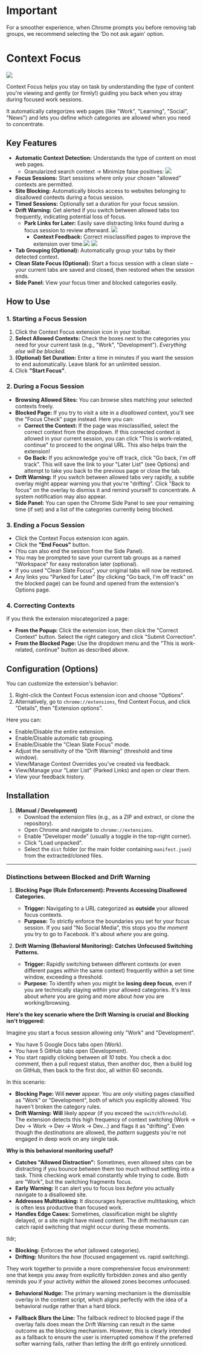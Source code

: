# Important
For a smoother experience, when Chrome prompts you before removing tab groups, we recommend selecting the 'Do not ask again' option.
# Context Focus

![](readmeIMGs/Pasted%20image%2020250413151945.png)

 Context Focus helps you stay on task by understanding the *type* of content you're viewing and gently (or firmly!) guiding you back when you stray during focused work sessions.

It automatically categorizes web pages (like "Work", "Learning", "Social", "News") and lets you define which categories are allowed when you need to concentrate.

## Key Features

*   **Automatic Context Detection:** Understands the type of content on most web pages.
	* Granularized search context -> Minimize false positives: ![](readmeIMGs/Pasted%20image%2020250413152316.png)
*   **Focus Sessions:** Start sessions where only your chosen "allowed" contexts are permitted.
*   **Site Blocking:** Automatically blocks access to websites belonging to disallowed contexts during a focus session.
*   **Timed Sessions:** Optionally set a duration for your focus session.
*   **Drift Warning:** Get alerted if you switch between allowed tabs too frequently, indicating potential loss of focus.
	*   **Park Links for Later:** Easily save distracting links found during a focus session to review afterward.
		![](readmeIMGs/Pasted%20image%2020250413150622.png)
		*   **Context Feedback:** Correct misclassified pages to improve the extension over time.![](readmeIMGs/Pasted%20image%2020250413150653.png) ![](readmeIMGs/Pasted%20image%2020250413152133.png)
*   **Tab Grouping (Optional):** Automatically group your tabs by their detected context.
*   **Clean Slate Focus (Optional):** Start a focus session with a clean slate – your current tabs are saved and closed, then restored when the session ends.
*   **Side Panel:** View your focus timer and blocked categories easily.

## How to Use

### 1. Starting a Focus Session

1.  Click the Context Focus extension icon in your toolbar.
2.  **Select Allowed Contexts:** Check the boxes next to the categories you need for your current task (e.g., "Work", "Development"). *Everything else will be blocked.*
3.  **(Optional) Set Duration:** Enter a time in minutes if you want the session to end automatically. Leave blank for an unlimited session.
4.  Click **"Start Focus"**.

### 2. During a Focus Session

*   **Browsing Allowed Sites:** You can browse sites matching your selected contexts freely.
*   **Blocked Page:** If you try to visit a site in a *disallowed* context, you'll see the "Focus Check" page instead. Here you can:
    *   **Correct the Context:** If the page was misclassified, select the correct context from the dropdown. If this corrected context *is* allowed in your current session, you can click "This is work-related, continue" to proceed to the original URL. This also helps train the extension!
    *   **Go Back:** If you acknowledge you're off track, click "Go back, I'm off track". This will save the link to your "Later List" (see Options) and attempt to take you back to the previous page or close the tab.
*   **Drift Warning:** If you switch between allowed tabs very rapidly, a subtle overlay might appear warning you that you're "drifting". Click "Back to focus" on the overlay to dismiss it and remind yourself to concentrate. A system notification may also appear.
*   **Side Panel:** You can open the Chrome Side Panel to see your remaining time (if set) and a list of the categories currently being blocked.

### 3. Ending a Focus Session

*   Click the Context Focus extension icon again.
*   Click the **"End Focus"** button.
*   (You can also end the session from the Side Panel).
*   You may be prompted to save your current tab groups as a named "Workspace" for easy restoration later (optional).
*   If you used "Clean Slate Focus", your original tabs will now be restored.
*   Any links you "Parked for Later" (by clicking "Go back, I'm off track" on the blocked page) can be found and opened from the extension's Options page.

### 4. Correcting Contexts

If you think the extension miscategorized a page:

*   **From the Popup:** Click the extension icon, then click the "Correct Context" button. Select the right category and click "Submit Correction".
*   **From the Blocked Page:** Use the dropdown menu and the "This is work-related, continue" button as described above.

## Configuration (Options)

You can customize the extension's behavior:

1.  Right-click the Context Focus extension icon and choose "Options".
2.  Alternatively, go to `chrome://extensions`, find Context Focus, and click "Details", then "Extension options".

Here you can:

*   Enable/Disable the entire extension.
*   Enable/Disable automatic tab grouping.
*   Enable/Disable the "Clean Slate Focus" mode.
*   Adjust the sensitivity of the "Drift Warning" (threshold and time window).
*   View/Manage Context Overrides you've created via feedback.
*   View/Manage your "Later List" (Parked Links) and open or clear them.
*   View your feedback history.

## Installation

1.  **(Manual / Development)**
    *   Download the extension files (e.g., as a ZIP and extract, or clone the repository).
    *   Open Chrome and navigate to `chrome://extensions`.
    *   Enable "Developer mode" (usually a toggle in the top-right corner).
    *   Click "Load unpacked".
    *   Select the `dist` folder (or the main folder containing `manifest.json`) from the extracted/cloned files.


---



### Distinctions between Blocked and Drift Warning

1.  **Blocking Page (Rule Enforcement): Prevents Accessing Disallowed Categories.**
    *   **Trigger:** Navigating to a URL categorized as **outside** your allowed focus contexts.
    *   **Purpose:** To strictly enforce the boundaries you set for your focus session. If you said "No Social Media", this stops you *the moment* you try to go to Facebook. It's about *where* you are going.

2.  **Drift Warning (Behavioral Monitoring): Catches Unfocused Switching Patterns.**
    *   **Trigger:** Rapidly switching between different contexts (or even different pages *within* the same context) frequently within a set time window, exceeding a threshold.
    *   **Purpose:** To identify when you might be **losing deep focus**, even if you are technically staying *within* your allowed categories. It's less about *where* you are going and more about *how* you are working/browsing.

**Here's the key scenario where the Drift Warning is crucial and Blocking isn't triggered:**

Imagine you start a focus session allowing only "Work" and "Development".

*   You have 5 Google Docs tabs open (Work).
*   You have 5 GitHub tabs open (Development).
*   You start rapidly clicking between *all 10 tabs*. You check a doc comment, then a pull request status, then another doc, then a build log on GitHub, then back to the first doc, all within 60 seconds.

In this scenario:

*   **Blocking Page:** Will **never** appear. You are *only* visiting pages classified as "Work" or "Development", both of which you explicitly allowed. You haven't broken the category rules.
*   **Drift Warning:** **Will** likely appear (if you exceed the `switchThreshold`). The extension detects this high frequency of context switching (Work -> Dev -> Work -> Dev -> Work -> Dev...) and flags it as "drifting". Even though the *destinations* are allowed, the *pattern* suggests you're not engaged in deep work on any single task.

**Why is this behavioral monitoring useful?**

*   **Catches "Allowed Distraction":** Sometimes, even allowed sites can be distracting if you bounce between them too much without settling into a task. Think checking work email constantly while trying to code. Both are "Work", but the switching fragments focus.
*   **Early Warning:** It can alert you to focus loss *before* you actually navigate to a disallowed site.
*   **Addresses Multitasking:** It discourages hyperactive multitasking, which is often less productive than focused work.
*   **Handles Edge Cases:** Sometimes, classification might be slightly delayed, or a site might have mixed content. The drift mechanism can catch rapid switching that might occur during these moments.

tldr;

*   **Blocking:** Enforces the *what* (allowed categories).
*   **Drifting:** Monitors the *how* (focused engagement vs. rapid switching).

They work together to provide a more comprehensive focus environment: one that keeps you away from explicitly forbidden zones and also gently reminds you if your activity *within* the allowed zones becomes unfocused.

- **Behavioral Nudge:** The primary warning mechanism is the dismissible overlay in the content script, which aligns perfectly with the idea of a behavioral nudge rather than a hard block.

- **Fallback Blurs the Line:** The fallback redirect to blocked page if the overlay fails does mean the Drift Warning can result in the same outcome as the blocking mechanism. However, this is clearly intended as a fallback to ensure the user is interrupted somehow if the preferred softer warning fails, rather than letting the drift go entirely unnoticed.
